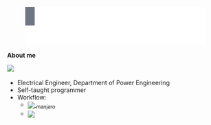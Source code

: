 <!--
vim: shiftwidth=2
-->

<p align="center">
  <img src="./animation.svg">
  <br>
</p>

**About me**

![](https://img.shields.io/badge/version-23-%236980fa)

<!-- TODO -->

- Electrical Engineer, Department of Power Engineering
- Self-taught programmer
- Workflow:
    <ul>
      <li>
        <a href="https://manjaro.org/">
          <img align="center" height="25" src="https://forum.manjaro.org/uploads/default/original/3X/6/7/67ddfc636702bc9e895aaa05cbdfd153712d2b03.png">
          <sub>manjaro</sub>
      </li>
      <li>
        <a href="https://git-scm.com">
          <img align="center" height="15" src="https://upload.wikimedia.org/wikipedia/commons/thumb/6/62/Git-logo-orange.svg/120px-Git-logo-orange.svg.png">
        </a>
      </li>
    </ul>
<!--
**sgusic1/sgusic1** is a ✨ _special_ ✨ repository because its `README.md` (this file) appears on your GitHub profile.

Here are some ideas to get you started:

- 🔭 I’m currently working on ...
- 🌱 I’m currently learning ...
- 👯 I’m looking to collaborate on ...
- 🤔 I’m looking for help with ...
- 💬 Ask me about ...
- 📫 How to reach me: ...
- 😄 Pronouns: ...
- ⚡ Fun fact: ...
-->
